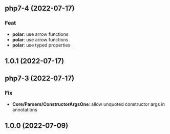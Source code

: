 ## php7-4 (2022-07-17)

### Feat

- **polar**: use arrow functions
- **polar**: use arrow functions
- **polar**: use typed properties

## 1.0.1 (2022-07-17)

## php7-3 (2022-07-17)

### Fix

- **Core/Parsers/ConstructorArgsOne**: allow unquoted constructor args in annotations

## 1.0.0 (2022-07-09)
